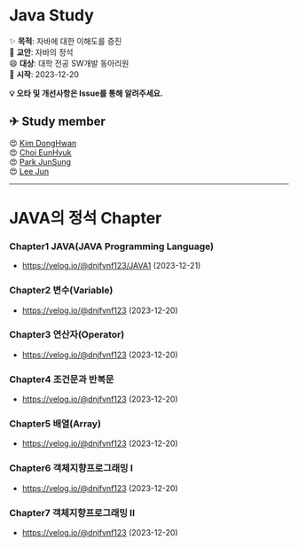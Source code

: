 # Java Study
✨ **목적**: 자바에 대한 이해도를 증진<br>
📖 **교안**: 자바의 정석<br>
😄 **대상**: 대학 전공 SW개발 동아리원<br>
🎊 **시작**: 2023-12-20<br>

**💡 오타 및 개선사항은 Issue를 통해 알려주세요.**

<h2> ✈ Study member </h2>
😍 <a href="https://github.com/dnjfvnf123">Kim DongHwan</a><br>
😍 <a href="https://github.com/ChoiEunHyuk">Choi EunHyuk</a><br>
😍 <a href="https://github.com/pjs0519">Park JunSung</a><br>
😍 <a href="https://github.com/this2jun">Lee Jun</a>

***
# JAVA의 정석 Chapter
### Chapter1 JAVA(JAVA Programming Language)<br>
- https://velog.io/@dnjfvnf123/JAVA1 (2023-12-21)

### Chapter2 변수(Variable)<br>
- https://velog.io/@dnjfvnf123 (2023-12-20) 

### Chapter3 연산자(Operator)<br>
- https://velog.io/@dnjfvnf123 (2023-12-20) 

### Chapter4 조건문과 반복문<br>
- https://velog.io/@dnjfvnf123 (2023-12-20)

### Chapter5 배열(Array)
- https://velog.io/@dnjfvnf123 (2023-12-20)
 
### Chapter6 객체지향프로그래밍 I<br>
- https://velog.io/@dnjfvnf123 (2023-12-20)

### Chapter7 객체지향프로그래밍 II<br>
- https://velog.io/@dnjfvnf123 (2023-12-20)
